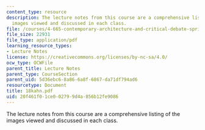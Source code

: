 ```yaml
---
content_type: resource
description: The lecture notes from this course are a comprehensive listing of the
  images viewed and discussed in each class.
file: /courses/4-665-contemporary-architecture-and-critical-debate-spring-2002/20f461f01ce002799d4a856b12fe9086_18kahn.pdf
file_size: 22931
file_type: application/pdf
learning_resource_types:
- Lecture Notes
license: https://creativecommons.org/licenses/by-nc-sa/4.0/
ocw_type: OCWFile
parent_title: Lecture Notes
parent_type: CourseSection
parent_uid: 5d36ebc6-8a86-6a8f-6867-da71df794ad6
resourcetype: Document
title: 18kahn.pdf
uid: 20f461f0-1ce0-0279-9d4a-856b12fe9086
---
```

The lecture notes from this course are a comprehensive listing of the images viewed and discussed in each class.